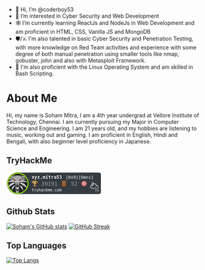 - 👋 Hi, I’m @coderboy53
- 👀 I’m interested in Cyber Security and Web Development
- 🕸️ I’m currently learning ReactJs and NodeJs in Web Development and am proficient in HTML, CSS, Vanilla JS and MongoDB
- 🛡️/⚔️ I'm also talented in basic Cyber Security and Penetration Testing, with more knowledge on Red Team activities and experience with some degree of both manual penetration using smaller tools like nmap, gobuster, john and also with Metasploit Framework.
- 🐧 I'm also proficient with the Linux Operating System and am skilled in Bash Scripting.

# About Me

Hi, my name is Soham Mitra, I am a 4th year undergrad at Vellore Institute of Technology, Chennai. I am currently pursuing my Major in 
Computer Science and Engineering. I am 21 years old, and my hobbies are listening to music, working out and gaming. I am proficient in English, Hindi and Bengali, with also beginner level proficiency in Japanese.
<!---
coderboy53/coderboy53 is a ✨ special ✨ repository because its `README.md` (this file) appears on your GitHub profile.
You can click the Preview link to take a look at your changes.
--->
## TryHackMe

![tryhackme stats](https://raw.githubusercontent.com/coderboy53/coderboy53/master/assets/thm_propic.png)

## Github Stats
[![Soham's GitHub stats](https://github-readme-stats.vercel.app/api?username=coderboy53&show_icons=true&theme=midnight-purple)](https://github.com/anuraghazra/github-readme-stats) [![GitHub Streak](https://github-readme-streak-stats.herokuapp.com?user=coderboy53&theme=midnight-purple)](https://git.io/streak-stats)

## Top Languages
[![Top Langs](https://github-readme-stats.vercel.app/api/top-langs/?username=coderboy53&show_icons=true&theme=midnight-purple)](https://github.com/anuraghazra/github-readme-stats)
